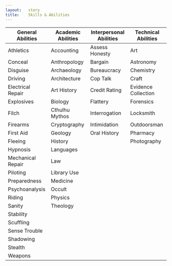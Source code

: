 ```yaml
---
layout:   story
title:    Skills & Abilities
---
```



| General Abilities | Academic Abilities | Interpersonal Abilities | Technical Abilities |
|-------------------|--------------------|-------------------------|---------------------|
| Athletics         | Accounting         | Assess Honesty          | Art                 |
| Conceal           | Anthropology       | Bargain                 | Astronomy           |
| Disguise          | Archaeology        | Bureaucracy             | Chemistry           |
| Driving           | Architecture       | Cop Talk                | Craft               |
| Electrical Repair | Art History        | Credit Rating           | Evidence Collection |
| Explosives        | Biology            | Flattery                | Forensics           |
| Filch             | Cthulhu Mythos     | Interrogation           | Locksmith           |
| Firearms          | Cryptography       | Intimidation            | Outdoorsman         |
| First Aid         | Geology            | Oral History            | Pharmacy            |
| Fleeing           | History            |                         | Photography         |
| Hypnosis          | Languages          |                         |                     |
| Mechanical Repair | Law                |                         |                     |
| Piloting          | Library Use        |                         |                     |
| Preparedness      | Medicine           |                         |                     |
| Psychoanalysis    | Occult             |                         |                     |
| Riding            | Physics            |                         |                     |
| Sanity            | Theology           |                         |                     |
| Stability         |                    |                         |                     |
| Scuffling         |                    |                         |                     |
| Sense Trouble     |                    |                         |                     |
| Shadowing         |                    |                         |                     |
| Stealth           |                    |                         |                     |
| Weapons           |                    |                         |                     |
























